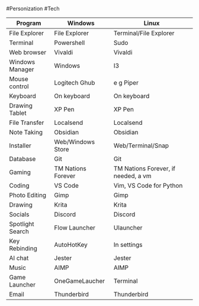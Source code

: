 #Personization #Tech

| Program          | Windows            | Linux                               |
| ---------------- | ------------------ | ----------------------------------- |
| File Explorer    | File Explorer      | Terminal/File Explorer              |
| Terminal         | Powershell         | Sudo                                |
| Web browser      | Vivaldi            | Vivaldi                             |
| Windows Manager  | Windows            | I3                                  |
| Mouse control    | Logitech Ghub      | e g Piper                           |
| Keyboard         | On keyboard        | On keyboard                         |
| Drawing Tablet   | XP Pen             | XP Pen                              |
| File Transfer    | Localsend          | Localsend                           |
| Note Taking      | Obsidian           | Obsidian                            |
| Installer        | Web/Windows Store  | Web/Terminal/Snap                   |
| Database         | Git                | Git                                 |
| Gaming           | TM Nations Forever | TM Nations Forever, if needed, a vm |
| Coding           | VS Code            | Vim, VS Code for Python             |
| Photo Editing    | Gimp               | Gimp                                |
| Drawing          | Krita              | Krita                               |
| Socials          | Discord            | Discord                             |
| Spotlight Search | Flow Launcher      | Ulauncher                           |
| Key Rebinding    | AutoHotKey         | In settings                         |
| AI chat          | Jester             | Jester                              |
| Music            | AIMP               | AIMP                                |
| Game Launcher    | OneGameLaucher     | Terminal                            |
| Email            | Thunderbird        | Thunderbird                         |

